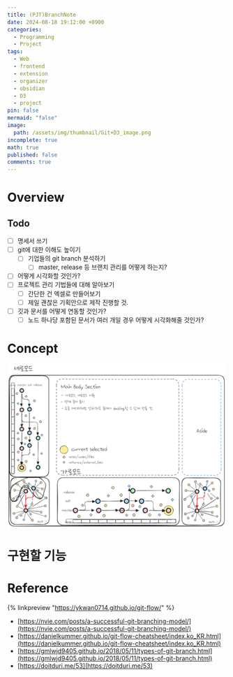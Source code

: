 ```yaml
---
title: (PJT)BranchNote
date: 2024-08-18 19:12:00 +0900
categories:
  - Programming
  - Project
tags:
  - Web
  - frontend
  - extension
  - organizer
  - obsidian
  - D3
  - project
pin: false
mermaid: "false"
image:
  path: /assets/img/thumbnail/Git+D3_image.png
incomplete: true
math: true
published: false
comments: true
---
```

# Overview

## Todo 
- [ ] 명세서 쓰기
- [ ] git에 대한 이해도 높이기
	- [ ] 기업들의 git branch 분석하기
		- [ ] master, release 등 브랜치 관리를 어떻게 하는지?
- [ ] 어떻게 시각화할 것인가?
- [ ] 프로젝트 관리 기법들에 대해 알아보기
	- [ ] 간단한 건 엑셀로 만들어보기
	- [ ] 제일 괜찮은 기획안으로 제작 진행할 것.
- [ ] 깃과 문서를 어떻게 연동할 것인가?
	- [ ] 노드 하나당 포함된 문서가 여러 개일 경우 어떻게 시각화해줄 것인가?

# Concept
![](/assets/img/res/Pasted%20image%2020240818202848.png)


# 구현할 기능


# Reference
{% linkpreview "https://ykwan0714.github.io/git-flow/" %}
- [https://nvie.com/posts/a-successful-git-branching-model/](https://nvie.com/posts/a-successful-git-branching-model/)
- [](https://danielkummer.github.io/git-flow-cheatsheet/index.ko_KR.html)[https://danielkummer.github.io/git-flow-cheatsheet/index.ko_KR.html](https://danielkummer.github.io/git-flow-cheatsheet/index.ko_KR.html)
- [](https://gmlwjd9405.github.io/2018/05/11/types-of-git-branch.html)[https://gmlwjd9405.github.io/2018/05/11/types-of-git-branch.html](https://gmlwjd9405.github.io/2018/05/11/types-of-git-branch.html)
- [](https://doitduri.me/53)[https://doitduri.me/53](https://doitduri.me/53)
